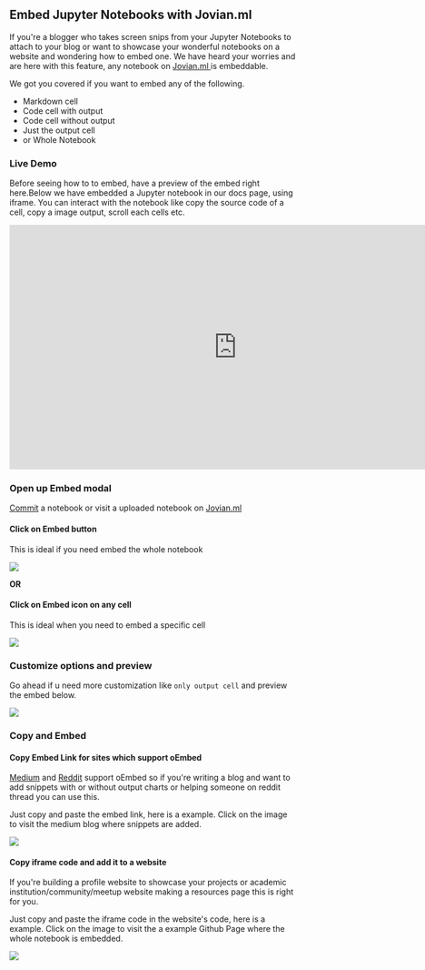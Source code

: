 ## Embed Jupyter Notebooks with Jovian.ml

If you're a blogger who takes screen snips from your Jupyter Notebooks to attach to your blog or want to showcase your wonderful notebooks on a website and wondering how to embed one. We have heard your worries and are here with this feature, any notebook on <a href="https://jovian.ml/?utm_source=docs" target="_blank"> Jovian.ml </a> is embeddable.

We got you covered if you want to embed any of the following.

- Markdown cell
- Code cell with output
- Code cell without output
- Just the output cell
- or Whole Notebook

### Live Demo

Before seeing how to to embed, have a preview of the embed right here.Below we have embedded a Jupyter notebook in our docs page, using iframe. You can interact with the notebook like copy the source code of a cell, copy a image output, scroll each cells etc.

<iframe src="https://jovian.ml/embed?url=https://jovian.ml/PrajwalPrashanth/whatsapp-chat-data-analysis/v/9&cellId=49" title="Jovian Viewer" height="430" width="800" frameborder="0" scrolling="auto"></iframe>
<br />

### Open up Embed modal

[Commit](02-upload.md) a notebook or visit a uploaded notebook on <a href="https://jovian.ml/?utm_source=docs" target="_blank"> Jovian.ml </a>

#### Click on Embed button

This is ideal if you need embed the whole notebook

<img src="https://imgur.com/J2i35fm.png" class="screenshot">

**OR**

#### Click on Embed icon on any cell

This is ideal when you need to embed a specific cell

<img src="https://imgur.com/vAxP4Qa.png" class="screenshot">

### Customize options and preview

Go ahead if u need more customization like `only output cell` and preview the embed below.

<img src="https://imgur.com/09Gvp4o.png" class="screenshot">

### Copy and Embed

#### Copy Embed Link for sites which support oEmbed

<a href="https://medium.com" target="_blank">Medium</a> and <a href="https://reddit.com" target="_blank">Reddit</a> support oEmbed so if you're writing a blog and want to add snippets with or without output charts or helping someone on reddit thread you can use this.

Just copy and paste the embed link, here is a example. Click on the image to visit the medium blog where snippets are added.

<a href="https://medium.com/@prajwal.prashanth22/whatsapp-chat-data-analysis-8944b91581f5" target="_blank"><img src="https://imgur.com/sB9nZdZ.png" class="screenshot"></a>

#### Copy iframe code and add it to a website

If you're building a profile website to showcase your projects or academic institution/community/meetup website making a resources page this is right for you.

Just copy and paste the iframe code in the website's code, here is a example. Click on the image to visit the a example Github Page where the whole notebook is embedded.

<a href="https://prajwalprashanth.github.io/whatsapp-data-analysis" target="_blank"><img src="https://imgur.com/S5tpDuJ.png" class="screenshot"></a>
